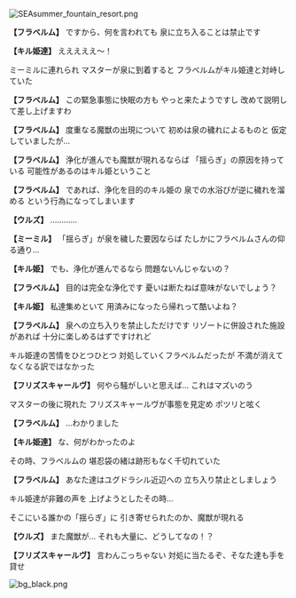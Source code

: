 
![SEAsummer_fountain_resort.png](../images/backgrounds/SEAsummer_fountain_resort.png)

**【フラベルム】**
ですから、何を言われても
泉に立ち入ることは禁止です

**【キル姫達】**
えええええ～！

ミーミルに連れられ
マスターが泉に到着すると
フラベルムがキル姫達と対峙していた

**【フラベルム】**
この緊急事態に快眠の方も
やっと来たようですし
改めて説明して差し上げますわ

**【フラベルム】**
度重なる魔獣の出現について
初めは泉の穢れによるものと
仮定していましたが…

**【フラベルム】**
浄化が進んでも魔獣が現れるならば
「揺らぎ」の原因を持っている
可能性があるのはキル姫ということ

**【フラベルム】**
であれば、浄化を目的のキル姫の
泉での水浴びが逆に穢れを溜める
という行為になってしまいます

**【ウルズ】**
…………

**【ミーミル】**
「揺らぎ」が泉を穢した要因ならば
たしかにフラベルムさんの仰る通り…

**【キル姫】**
でも、浄化が進んでるなら
問題ないんじゃないの？

**【フラベルム】**
目的は完全な浄化です
憂いは断たねば意味がないでしょう？

**【キル姫】**
私達集めといて
用済みになったら帰れって酷いよね？

**【フラベルム】**
泉への立ち入りを禁止しただけです
リゾートに併設された施設があれば
十分に楽しめるはずですけれど

キル姫達の苦情をひとつひとつ
対処していくフラベルムだったが
不満が消えてなくなる訳ではなかった

**【フリズスキャールヴ】**
何やら騒がしいと思えば…
これはマズいのう

マスターの後に現れた
フリズスキャールヴが事態を見定め
ポツリと呟く

**【フラベルム】**
…わかりました

**【キル姫達】**
な、何がわかったのよ

その時、フラベルムの
堪忍袋の緒は跡形もなく千切れていた

**【フラベルム】**
あなた達はユグドラシル近辺への
立ち入り禁止としましょう

キル姫達が非難の声を
上げようとしたその時…

そこにいる誰かの「揺らぎ」に
引き寄せられたのか、魔獣が現れる

**【ウルズ】**
また魔獣が…
それも大量に、どうしてなの！？

**【フリズスキャールヴ】**
言わんこっちゃない
対処に当たるぞ、そなた達も手を貸せ

![bg_black.png](../images/backgrounds/bg_black.png)

